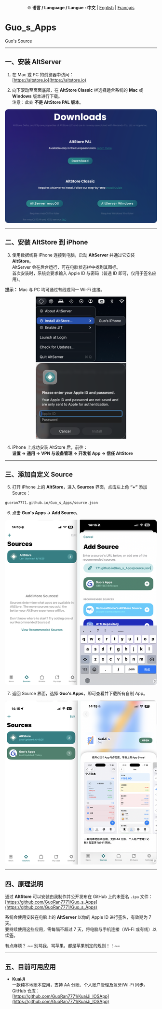 <p align="center">
  🌐 <b>语言 / Language / Langue :</b>
  <b>中文</b> |
  <a href="README_EN.md">English</a> |
  <a href="README_FR.md">Français</a>
</p>

# Guo_s_Apps  
Guo's Source  

---

## 一、安装 AltServer

1. 在 Mac 或 PC 的浏览器中访问：  
   [https://altstore.io](https://altstore.io)

2. 向下滚动至页面底部，在 **AltStore Classic** 栏选择适合系统的 **Mac** 或 **Windows** 版本进行下载。  
   注意：此处 **不是 AltStore PAL 版本**。  

<p align="center">
  <img src="./assets/Source_assets/j1.png" alt="下载页面示例" style="border-radius:10px;">
</p>

---

## 二、安装 AltStore 到 iPhone

3. 使用数据线将 iPhone 连接到电脑，启动 **AltServer** 并通过它安装 **AltStore**。  
   AltServer 会在后台运行，可在电脑状态栏中找到其图标。  
   首次安装时，系统会要求输入 Apple ID 与密码（普通 ID 即可，仅用于签名应用）。

**提示：** Mac 与 PC 均可通过有线或同一 Wi-Fi 连接。  

<div align="center">
  <img src="./assets/Source_assets/j2.png" width="300"/>
  <img src="./assets/Source_assets/j3.png" width="300"/>
</div>

4. iPhone 上成功安装 AltStore 后，前往：  
   **设置 → 通用 → VPN 与设备管理 → 开发者 App → 信任 AltStore**

---

## 三、添加自定义 Source

5. 打开 iPhone 上的 **AltStore**，进入 **Sources** 界面，点击左上角 **“+”** 添加 Source：  

```bash
guoran7771.github.io/Guo_s_Apps/source.json
```


6. 点击 **Guo's Apps → Add Source**。

<p align="center">
<img src="./assets/Source_assets/j4.png" alt="添加 Source 示例" style="border-radius:10px;">
</p>

7. 返回 Source 界面，选择 **Guo's Apps**，即可查看并下载所有自制 App。

<p align="center">
<img src="./assets/Source_assets/j5.png" alt="应用列表示例" style="border-radius:10px;">
</p>

---

## 四、原理说明

通过 **AltStore** 可以安装由我制作并公开发布在 GitHub 上的未签名 `.ipa` 文件：  
[https://github.com/GuoRan7771/Guo_s_Apps](https://github.com/GuoRan7771/Guo_s_Apps)

系统会使用安装在电脑上的 **AltServer** 以你的 Apple ID 进行签名，有效期为 7 天。  
要持续使用这些应用，需每隔不超过 7 天，将电脑与手机连接（Wi-Fi 或有线）以续签。

有点麻烦？
~~ 别骂我，骂苹果，都是苹果制定的规则！！~~

---

## 五、目前可用应用

- **KuaiJi**  
一款纯本地账本应用，支持 AA 分账、个人账户管理及蓝牙/Wi-Fi 同步。  
GitHub 仓库：  
[https://github.com/GuoRan7771/KuaiJi_IOSApp](https://github.com/GuoRan7771/KuaiJi_IOSApp)
